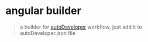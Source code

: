 # angular builder

> a builder for [autoDeveloper](https://github.com/xxyyzz2050/autoDeveloper) workflow, just add it to autoDeveloper.json file
